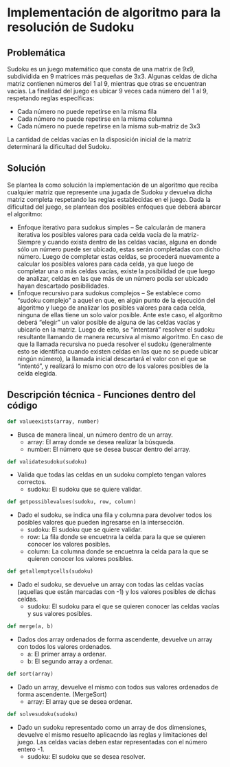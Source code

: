 # Implementación de algoritmo para la resolución de Sudoku
## Problemática
Sudoku es un juego matemático que consta de una matrix de 9x9, subdividida en 9 matrices más pequeñas de 3x3. Algunas celdas de dicha matriz contienen números del 1 al 9, mientras que otras se encuentran vacías. La finalidad del juego es ubicar 9 veces cada número del 1 al 9, respetando reglas específicas:
* Cada número no puede repetirse en la misma fila
* Cada número no puede repetirse en la misma columna
* Cada número no puede repetirse en la misma sub-matriz de 3x3

La cantidad de celdas vacías en la disposición inicial de la matriz determinará la dificultad del Sudoku.
## Solución
Se plantea la como solución la implementación de un algoritmo que reciba cualquier matriz que represente una jugada de Sudoku y devuelva dicha matriz completa respetando las reglas establecidas en el juego. Dada la dificultad del juego, se plantean dos posibles enfoques que deberá abarcar el algoritmo:
* Enfoque iterativo para sudokus simples – Se calcularán de manera iterativa los posibles valores para cada celda vacía de la matriz- Siempre y cuando exista dentro de las celdas vacías, alguna en donde sólo un número puede ser ubicado, estas serán completadas con dicho número. Luego de completar estas celdas, se procederá nuevamente a calcular los posibles valores para cada celda, ya que luego de completar una o más celdas vacías, existe la posibilidad de que luego de analizar, celdas en las que más de un número podía ser ubicado hayan descartado posibilidades.
*	Enfoque recursivo para sudokus complejos – Se establece como “sudoku complejo” a aquel en que, en algún punto de la ejecución del algoritmo y luego de analizar los posibles valores para cada celda, ninguna de ellas tiene un solo valor posible. Ante este caso, el algoritmo deberá “elegir” un valor posible de alguna de las celdas vacías y ubicarlo en la matriz. Luego de esto, se “intentará” resolver el sudoku resultante llamando de manera recursiva al mismo algoritmo. En caso de que la llamada recursiva no pueda resolver el sudoku (generalmente esto se identifica cuando existen celdas en las que no se puede ubicar ningún número), la llamada inicial descartará el valor con el que se “intentó”, y realizará lo mismo con otro de los valores posibles de la celda elegida.

## Descripción técnica - Funciones dentro del código
```Python
def valueexists(array, number)
```
  * Busca de manera lineal, un número dentro de un array. 
    * array: El array donde se desea realizar la búsqueda.
    * number: El número que se desea buscar dentro del array.
```Python
def validatesudoku(sudoku)
```
  * Valida que todas las celdas en un sudoku completo tengan valores correctos.
    * sudoku: El sudoku que se quiere validar.
```Python
def getpossiblevalues(sudoku, row, column)
```
  * Dado el sudoku, se indica una fila y columna para devolver todos los posibles valores que pueden ingresarse en la intersección.
    * sudoku: El sudoku que se quiere validar.
    * row: La fila donde se encuetnra la celda para la que se quieren conocer los valores posibles.
    * column: La columna donde se encuetnra la celda para la que se quieren conocer los valores posibles.
```Python
def getallemptycells(sudoku)
```
  * Dado el sudoku, se devuelve un array con todas las celdas vacías (aquellas que están marcadas con -1) y los valores posibles de dichas celdas.
    * sudoku: El sudoku para el que se quieren conocer las celdas vacías y sus valores posibles.
```Python
def merge(a, b)
```
  * Dados dos array ordenados de forma ascendente, devuelve un array con todos los valores ordenados.
    * a: El primer array a ordenar.
    * b: El segundo array a ordenar.
```Python
def sort(array)
```
  * Dado un array, devuelve el mismo con todos sus valores ordenados de forma ascendente. (MergeSort)
    * array: El array que se desea ordenar.
```Python
def solvesudoku(sudoku)
```
  * Dado un sudoku representado como un array de dos dimensiones, devuelve el mismo resuelto aplicacndo las reglas y limitaciones del juego. Las celdas vacías deben estar representadas con el número entero -1.
    * sudoku: El sudoku que se desea resolver.
